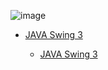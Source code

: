 ![image](https://user-images.githubusercontent.com/82613065/116830517-77108880-abb3-11eb-8906-e80cb69dfe4f.png)

<ul>
<li> <a href="#">JAVA Swing 3</a> </li>  
<ul>
<li ><a href="https://github.com/Cetinx/JavaSwing/tree/main/JavaOtomasyon">JAVA Swing 3</a></li> 
</ul>
 </ul> 
	
               
 


